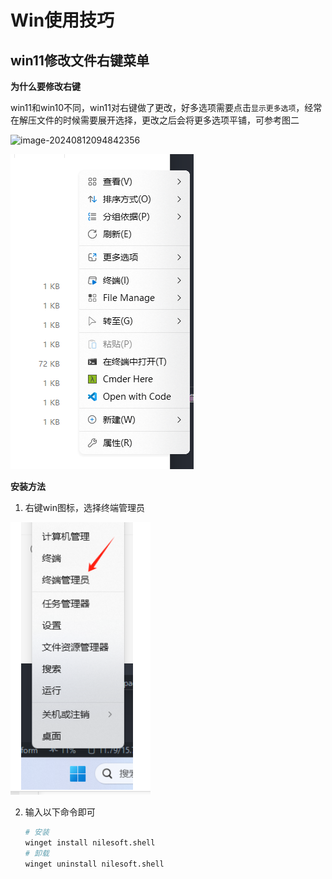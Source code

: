 # Win使用技巧

## win11修改文件右键菜单

**为什么要修改右键**

win11和win10不同，win11对右键做了更改，好多选项需要点击`显示更多选项`，经常在解压文件的时候需要展开选择，更改之后会将更多选项平铺，可参考图二

![image-20240812094842356](https://notecdn.hrhe.cn/image-20240812094842356.png)

![image-20240812095118389](.\images\Win使用技巧\image-20240812095118389.png)

**安装方法**

1. 右键win图标，选择终端管理员

![image-20240812095223860](.\images\Win使用技巧\image-20240812095223860.png)

2. 输入以下命令即可

   ```bash
   # 安装
   winget install nilesoft.shell
   # 卸载
   winget uninstall nilesoft.shell
   ```

   
